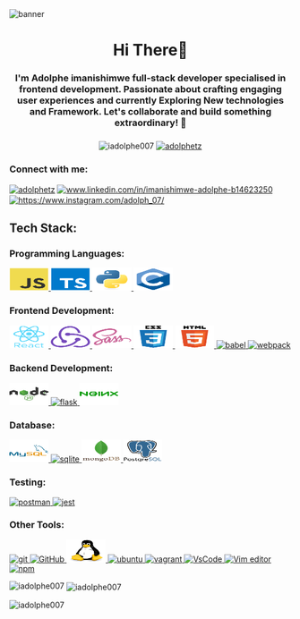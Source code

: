 <img src="https://camo.githubusercontent.com/19db51af5f90f1b152bc0b9078f5fe97053955be5074f03f17019c70345bdcdb/68747470733a2f2f6d69726f2e6d656469756d2e636f6d2f6d61782f313336302f302a37513379765349765f7430696f4a2d5a2e676966" alt="banner">
<h1 align="center">Hi There👋</h1>
<h3 align="center">I'm Adolphe imanishimwe full-stack developer specialised in frontend development. Passionate about crafting engaging user experiences and currently Exploring New technologies and Framework. Let's collaborate and build something extraordinary! 🚀</h3>
<h3 align="left"> </h3>

<p align="center"> 
  <img src="https://komarev.com/ghpvc/?username=iadolphe007&label=Profile%20views&color=0e75b6&style=flat" alt="iadolphe007"  width="150" height="25" margin="10"/>
  <a href="https://twitter.com/adolphetz" target="blank"><img src="https://img.shields.io/twitter/follow/adolphetz?logo=twitter&style=for-the-badge" alt="adolphetz" width="150" height="25" margin="10"/></a>
</p>

<h3 align="left">Connect with me:</h3>
<p align="left">
<!--   twitter -->
<a href="https://twitter.com/adolphetz" target="blank"><img align="center" src="https://cdn.icon-icons.com/icons2/4029/PNG/512/twitter_x_new_logo_x_icon_256077.png" alt="adolphetz" height="40" width="80" /></a>
<!--   linkedin -->
<a href="https://linkedin.com/in/www.linkedin.com/in/imanishimwe-adolphe-b14623250" target="blank"><img align="center" src="https://raw.githubusercontent.com/rahuldkjain/github-profile-readme-generator/master/src/images/icons/Social/linked-in-alt.svg" alt="www.linkedin.com/in/imanishimwe-adolphe-b14623250" height="40" width="80" /></a>
<!--   intagram -->
<a href="https://instagram.com/https://www.instagram.com/adolph_07/" target="blank"><img align="center" src="https://raw.githubusercontent.com/rahuldkjain/github-profile-readme-generator/master/src/images/icons/Social/instagram.svg" alt="https://www.instagram.com/adolph_07/" height="40" width="80" /></a>

<h2 align="left">Tech Stack:</h2>
<h3 align="left">Programming Languages:</h3>
<P align="left"> 
  <!--   javascript -->
  <a href="https://developer.mozilla.org/en-US/docs/Web/JavaScript" target="_blank" rel="noreferrer"> <img src="https://raw.githubusercontent.com/devicons/devicon/master/icons/javascript/javascript-original.svg" alt="javascript" height="40" width="70" margin="10"/> </a>
  <!--   typescript -->
  <a href="https://www.typescriptlang.org/" target="_blank" rel="noreferrer"> <img src="https://raw.githubusercontent.com/devicons/devicon/master/icons/typescript/typescript-original.svg" alt="typescript" height="40" width="70" margin="10"/> </a>
  <!--   python -->
  <a href="https://www.python.org" target="_blank" rel="noreferrer"> <img src="https://raw.githubusercontent.com/devicons/devicon/master/icons/python/python-original.svg" alt="python" height="40" width="70" margin="10"/> </a>
  <!--   c programing -->
  <a href="https://www.cprogramming.com/" target="_blank" rel="noreferrer"> <img src="https://raw.githubusercontent.com/devicons/devicon/master/icons/c/c-original.svg" alt="c" height="40" width="70" margin="10"/> </a> 
  
</P>
<h3 align="left">Frontend Development:</h3>
<P align="left">
  <!--   reactjs -->
  <a href="https://reactjs.org/" target="_blank" rel="noreferrer"> <img src="https://raw.githubusercontent.com/devicons/devicon/master/icons/react/react-original-wordmark.svg" alt="react" height="40" width="70" margin="10""/> </a>
  <!--   redux -->
  <a href="https://redux.js.org" target="_blank" rel="noreferrer"> <img src="https://raw.githubusercontent.com/devicons/devicon/master/icons/redux/redux-original.svg" alt="redux" height="40" width="70" margin="10"/> </a> 
<!--   sass -->
  <a href="https://sass-lang.com" target="_blank" rel="noreferrer"> <img src="https://raw.githubusercontent.com/devicons/devicon/master/icons/sass/sass-original.svg" alt="sass" height="40" width="70" margin="10"/> </a>
<!--   css -->
  <a href="https://www.w3schools.com/css/" target="_blank" rel="noreferrer"> <img src="https://raw.githubusercontent.com/devicons/devicon/master/icons/css3/css3-original-wordmark.svg" alt="css3" height="40" width="70" margin="10"/> </a>
<!--   html -->
  <a href="https://www.w3.org/html/" target="_blank" rel="noreferrer"> <img src="https://raw.githubusercontent.com/devicons/devicon/master/icons/html5/html5-original-wordmark.svg" alt="html5" height="40" width="70" margin="10"/> </a>
  <!--   babel -->
  <a href="https://babeljs.io/" target="_blank" rel="noreferrer"> <img src="https://cdn.icon-icons.com/icons2/2415/PNG/512/babel_plain_logo_icon_146633.png" alt="babel" height="40" width="70" margin="10"/> </a>
  <!--   webpack -->
  <a href="https://webpack.js.org" target="_blank" rel="noreferrer"> <img src="https://cdn.icon-icons.com/icons2/2415/PNG/512/webpack_plain_logo_icon_146297.png" alt="webpack" height="40" width="70" margin="10"/> </a> 
</P>

<h3 align='left'>Backend Development:</h3>
<p align='left'>
  <!--   nodejs -->
  <a href="https://nodejs.org" target="_blank" rel="noreferrer"> <img src="https://raw.githubusercontent.com/devicons/devicon/master/icons/nodejs/nodejs-original-wordmark.svg" alt="nodejs" height="40" width="70" margin="10"/> </a>
   <!--   flask -->
  <a href="https://flask.palletsprojects.com/" target="_blank" rel="noreferrer"> <img src="https://www.vectorlogo.zone/logos/pocoo_flask/pocoo_flask-icon.svg" alt="flask" height="40" width="70" margin="10"/> </a>
  <!--   nginx -->
  <a href="https://www.nginx.com" target="_blank" rel="noreferrer"> <img src="https://raw.githubusercontent.com/devicons/devicon/master/icons/nginx/nginx-original.svg" alt="nginx" height="40" width="70" margin="10"/> </a>
</p>

<h3 align='left'>Database:</h3>
<p align='left'>
<!--   mysql -->
  <a href="https://www.mysql.com/" target="_blank" rel="noreferrer"> <img src="https://raw.githubusercontent.com/devicons/devicon/master/icons/mysql/mysql-original-wordmark.svg" alt="mysql" height="40" width="70" margin="10"/> </a>
  <!--   sqllite -->
  <a href="https://www.sqlite.org/" target="_blank" rel="noreferrer"> <img src="https://www.vectorlogo.zone/logos/sqlite/sqlite-icon.svg" alt="sqlite" height="40" width="70" margin="10"/> </a>
  <!--   mongodb -->
  <a href="https://www.mongodb.com/" target="_blank" rel="noreferrer"> <img src="https://raw.githubusercontent.com/devicons/devicon/master/icons/mongodb/mongodb-original-wordmark.svg" alt="mongodb" height="40" width="70" margin="10"/> </a>
<!--   postgre -->
  <a href="https://www.postgresql.org" target="_blank" rel="noreferrer"> <img src="https://raw.githubusercontent.com/devicons/devicon/master/icons/postgresql/postgresql-original-wordmark.svg" alt="postgresql" height="40" width="70" margin="10"/> </a></p>

<h3 align='left'>Testing:</h3>
<p align='left'>
<!--   postman -->
  <a href="https://postman.com" target="_blank" rel="noreferrer"> <img src="https://www.vectorlogo.zone/logos/getpostman/getpostman-icon.svg" alt="postman" height="40" width="70" margin="10"/> </a>
<!--   jest -->
<a href="https://jestjs.io" target="_blank" rel="noreferrer"> <img src="https://www.vectorlogo.zone/logos/jestjsio/jestjsio-icon.svg" alt="jest" height="40" width="70" margin="10"/> </a
</p>

<h3 align="left">Other Tools:</h3>
<p align="left"> 
<!--   git -->
  <a href="https://git-scm.com/" target="_blank" rel="noreferrer"> <img src="https://www.vectorlogo.zone/logos/git-scm/git-scm-icon.svg" alt="git" height="40" width="70" margin="10""/> </a>
  <!--   github -->
  <a href="https://github.com/" target="_blank" rel="noreferrer"> <img src="https://cdn.icon-icons.com/icons2/936/PNG/512/github-logo_icon-icons.com_73546.png" alt="GitHub" height="40" width="50" margin="10"/> </a>
<!--   linux -->
  <a href="https://www.linux.org/" target="_blank" rel="noreferrer"> <img src="https://raw.githubusercontent.com/devicons/devicon/master/icons/linux/linux-original.svg" alt="linux" height="40" width="70" margin="10""/> </a>
  <!--   ubuntu -->
  <a href="https://ubuntu.com/" target="_blank" rel="noreferrer"> <img src="https://cdn.icon-icons.com/icons2/2429/PNG/512/ubuntu_logo_icon_147216.png" alt="ubuntu" height="40" width="50" margin="10""/> </a>
<!--   vagrant -->
  <a href="https://www.vagrantup.com/" target="_blank" rel="noreferrer"> <img src="https://www.vectorlogo.zone/logos/vagrantup/vagrantup-icon.svg" alt="vagrant" height="40" width="70" margin="10"/> </a>
  <!--   vs code -->
  <a href="https://code.visualstudio.com/" target="_blank" rel="noreferrer"> <img src="https://cdn.icon-icons.com/icons2/2107/PNG/512/file_type_vscode_icon_130084.png" alt="VsCode" height="40" width="50" margin="10"/> </a>
   <!--   vim -->
  <a href="https://www.vim.org/" target="_blank" rel="noreferrer"> <img src="https://cdn.icon-icons.com/icons2/2415/PNG/512/vim_original_logo_icon_146312.png" alt="Vim editor" height="40" width="50" margin="10"/> </a>
  <!--   npm -->
  <a href="https://www.npmjs.com/" target="_blank" rel="noreferrer"> <img src="https://cdn.icon-icons.com/icons2/2415/PNG/512/npm_original_wordmark_logo_icon_146402.png" alt="npm" wheight="40" width="50" margin="10""/> </a>
</p>


<p><img align="left" src="https://github-readme-stats.vercel.app/api/top-langs?username=iadolphe007&show_icons=true&locale=en&layout=compact" alt="iadolphe007" margin="10"/></p>
<p>&nbsp;<img align="center" src="https://github-readme-stats.vercel.app/api?username=iadolphe007&show_icons=true&locale=en" alt="iadolphe007" margin="10" /></p>
<p><img align="center" src="https://github-readme-streak-stats.herokuapp.com/?user=iadolphe007&" alt="iadolphe007" margin="10"/></p>








